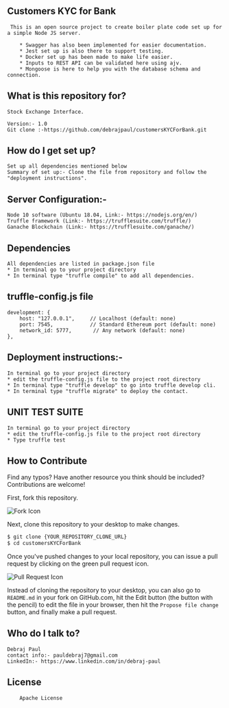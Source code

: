 ## Customers KYC for Bank

     This is an open source project to create boiler plate code set up for a simple Node JS server.
     
        * Swagger has also been implemented for easier documentation.
        * Jest set up is also there to support testing.
        * Docker set up has been made to make life easier.
        * Inputs to REST API can be validated here using ajv.
        * Mongoose is here to help you with the database schema and connection.

## What is this repository for?

    Stock Exchange Interface.

    Version:- 1.0
    Git clone :-https://github.com/debrajpaul/customersKYCForBank.git

## How do I get set up?

    Set up all dependencies mentioned below
    Summary of set up:- Clone the file from repository and follow the "deployment instructions".

## Server Configuration:-

    Node 10 software (Ubuntu 18.04, Link:- https://nodejs.org/en/)
    Truffle framework (Link:- https://trufflesuite.com/truffle/)
    Ganache Blockchain (Link:- https://trufflesuite.com/ganache/)

## Dependencies

    All dependencies are listed in package.json file
    * In terminal go to your project directory
    * In terminal type "truffle compile" to add all dependencies.

## truffle-config.js file

```
development: {
    host: "127.0.0.1",     // Localhost (default: none)
    port: 7545,            // Standard Ethereum port (default: none)
    network_id: 5777,       // Any network (default: none)
},
```

## Deployment instructions:-

    In terminal go to your project directory
    * edit the truffle-config.js file to the project root directory
    * In terminal type "truffle develop" to go into truffle develop cli.
    * In terminal type "truffle migrate" to deploy the contact.

## UNIT TEST SUITE

    In terminal go to your project directory
    * edit the truffle-config.js file to the project root directory
    * Type truffle test
## How to Contribute

Find any typos? Have another resource you think should be included? Contributions are welcome!

First, fork this repository.

![Fork Icon](https://img.icons8.com/doodle/48/000000/code-fork.png)

Next, clone this repository to your desktop to make changes.

```sh
$ git clone {YOUR_REPOSITORY_CLONE_URL}
$ cd customersKYCForBank
```

Once you've pushed changes to your local repository, you can issue a pull request by clicking on the green pull request icon.

![Pull Request Icon](https://img.icons8.com/fluency/24/000000/pull-request.png)

Instead of cloning the repository to your desktop, you can also go to `README.md` in your fork on GitHub.com, hit the Edit button (the button with the pencil) to edit the file in your browser, then hit the `Propose file change` button, and finally make a pull request.

## Who do I talk to?

    Debraj Paul
    contact info:- pauldebraj7@gmail.com
    LinkedIn:- https://www.linkedin.com/in/debraj-paul

## License

        Apache License
